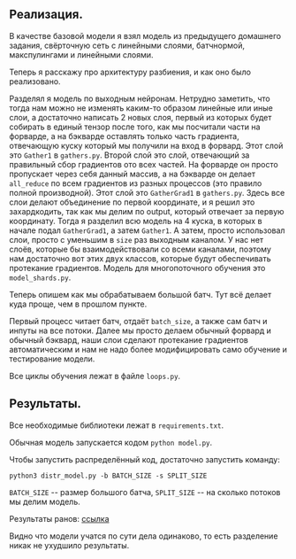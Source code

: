 ## Реализация.

В качестве базовой модели я взял модель из предыдущего домашнего задания, свёрточную сеть с линейными слоями, батчнормой, макспулингами и линейными слоями.


Теперь я расскажу про архитектуру разбиения, и как оно было реализовано. 

Разделял я модель по выходным нейронам. Нетрудно заметить, что тогда нам можно не изменять каким-то образом линейные или иные слои, а достаточно написать 2 
новых слоя, первый из которых будет собирать в единый тензор после того, как мы посчитали части на форварде, а на бэкварде оставлять только часть градиента, 
отвечающую куску который мы получили на вход в форвард. Этот слой это `Gather1` в `gathers.py`. Второй слой это слой, отвечающий за правильный сбор градиентов ото 
всех частей. На форварде он просто пропускает через себя данный массив, а на бэкварде он делает `all_reduce` по всем градиентов из разных процессов (это правило 
полной производной).  Этот слой это `GatherGrad1` в `gathers.py`. Здесь все слои делают объединение по первой координате, и я решил это захардкодить, так как мы 
делим по output, который отвечает за первую координату. Тогда я разделил всю модель на 4 куска, в которых в начале подал `GatherGrad1`, а затем `Gather1`. А затем, 
просто использовал слои, просто с уменьшим в `size` раз выходным каналом. У нас нет слоёв, которые бы взаимодействовали со всеми каналами, поэтому нам достаточно 
вот этих двух классов, которые будут обеспечивать протекание градиентов. Модель для многопоточного обучения это `model_shards.py`.

Теперь опишем как мы обрабатываем большой батч. Тут всё делает куда проще, чем в прошлом пункте.

Первый процесс читает батч, отдаёт `batch_size`, а также сам батч и инпуты на все потоки. Далее мы просто делаем обычный форвард и обычный бэквард, наши слои 
сделают протекание градиентов автоматическим и нам не надо более модифицировать само обучение и тестирование модели.



Все циклы обучения лежат в файле `loops.py`.

## Результаты.

Все необходимые библиотеки лежат в `requirements.txt`.

Обычная модель запускается кодом `python model.py`.

Чтобы запустить распределённый код, достаточно запустить команду:

```
python3 distr_model.py -b BATCH_SIZE -s SPLIT_SIZE
```

`BATCH_SIZE` -- размер большого батча, `SPLIT_SIZE` -- на сколько потоков мы делим модель.


Результаты ранов: [ссылка](https://wandb.ai/svak/tensor_parallel)


Видно что модели учатся по сути дела одинаково, то есть разделение никак не ухудшило результаты.



